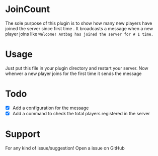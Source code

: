 # JoinCount

The sole purpose of this plugin is to show how many new players have joined the server  since first time . It broadcasts a message when a new player joins like `Welcome! Antbag has joined the server for # 1 time.`

# Usage

Just put this file in your plugin directory and restart your server. Now whenver a new player joins for the first time it sends the message

# Todo
- [x] Add a configuration for the message
- [x] Add a command to check the total players registered in the server

# Support
For any kind of issue/suggestion! Open a issue on GitHub
